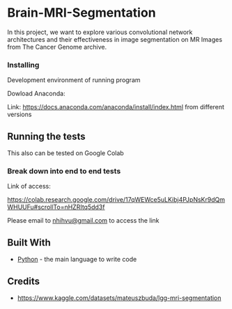 # Brain-MRI-Segmentation

In this project, we want to explore various convolutional network architectures and their effectiveness in image segmentation on MR Images from The Cancer Genome archive.

### Installing

Development environment of running program

Dowload Anaconda:

Link: https://docs.anaconda.com/anaconda/install/index.html from different versions

## Running the tests

This also can be tested on Google Colab

### Break down into end to end tests

Link of access: 

https://colab.research.google.com/drive/17qWEWce5uLKibj4PJpNsKr9dQmWHUUFu#scrollTo=nHZRItq5dd3f

Please email to nhihvu@gmail.com to access the link

## Built With

* [Python](https://www.python.org/downloads/) - the main language to write code


## Credits

* https://www.kaggle.com/datasets/mateuszbuda/lgg-mri-segmentation
